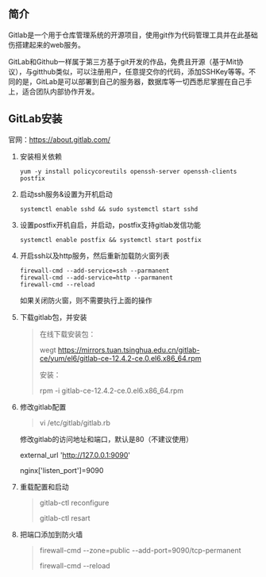 ## 简介

Gitlab是一个用于仓库管理系统的开源项目，使用git作为代码管理工具并在此基础伤搭建起来的web服务。



GitLab和Github一样属于第三方基于git开发的作品，免费且开源（基于Mit协议），与gitthub类似，可以注册用户，任意提交你的代码，添加SSHKey等等。不同的是，GitLab是可以部署到自己的服务器，数据库等一切西悉尼掌握在自己手上，适合团队内部协作开发。

## GitLab安装

官网：https://about.gitlab.com/

1. 安装相关依赖

   ~~~shell
   yum -y install policycoreutils openssh-server openssh-clients postfix
   ~~~

2. 启动ssh服务&设置为开机启动

   ~~~shell
   systemctl enable sshd && sudo systemctl start sshd
   ~~~

3. 设置postfix开机自启，并启动，postfix支持gitlab发信功能

   ~~~shell
   systemctl enable postfix && systemctl start postfix
   ~~~

4. 开启ssh以及http服务，然后重新加载防火窗列表

   ~~~shell
   firewall-cmd --add-service=ssh --parmanent
   firewall-cmd --add-service=http --parmanent
   firewall-cmd --reload
   ~~~

   如果关闭防火窗，则不需要执行上面的操作

5. 下载gitlab包，并安装

   > 在线下载安装包：
   >
   > wegt https://mirrors.tuan.tsinghua.edu.cn/gitlab-ce/yum/el6/gitlab-ce-12.4.2-ce.0.el6.x86_64.rpm
   >
   > 安装：
   >
   > rpm -i gitlab-ce-12.4.2-ce.0.el6.x86_64.rpm
   
6. 修改gitlab配置

   > vi /etc/gitlab/gitlab.rb

   修改gitlab的访问地址和端口，默认是80（不建议使用）

   external_url 'http://127.0.0.1:9090'

   nginx['listen_port']=9090

7. 重载配置和启动

   >gitlab-ctl reconfigure
   >
   >gitlab-ctl resart

8. 把端口添加到防火墙

   >firewall-cmd --zone=public --add-port=9090/tcp-permanent
   >
   >firewall-cmd --reload

